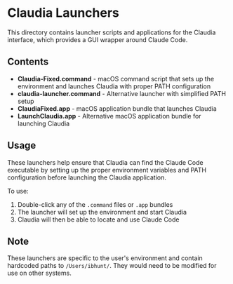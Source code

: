 # Claudia Launchers

This directory contains launcher scripts and applications for the Claudia interface, which provides a GUI wrapper around Claude Code.

## Contents

- **Claudia-Fixed.command** - macOS command script that sets up the environment and launches Claudia with proper PATH configuration
- **claudia-launcher.command** - Alternative launcher with simplified PATH setup
- **ClaudiaFixed.app** - macOS application bundle that launches Claudia
- **LaunchClaudia.app** - Alternative macOS application bundle for launching Claudia

## Usage

These launchers help ensure that Claudia can find the Claude Code executable by setting up the proper environment variables and PATH configuration before launching the Claudia application.

To use:
1. Double-click any of the `.command` files or `.app` bundles
2. The launcher will set up the environment and start Claudia
3. Claudia will then be able to locate and use Claude Code

## Note

These launchers are specific to the user's environment and contain hardcoded paths to `/Users/ibhunt/`. They would need to be modified for use on other systems.